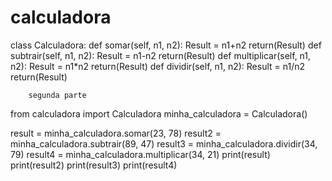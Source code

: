 # calculadora
class Calculadora:
    def somar(self, n1, n2):
        Result = n1+n2
        return(Result)
    def subtrair(self, n1, n2):
        Result = n1-n2
        return(Result)
    def multiplicar(self, n1, n2):
        Result = n1*n2
        return(Result)
    def dividir(self, n1, n2):
        Result = n1/n2
        return(Result)

        segunda parte

from calculadora import Calculadora
minha_calculadora = Calculadora()

result = minha_calculadora.somar(23, 78)
result2 = minha_calculadora.subtrair(89, 47)
result3 = minha_calculadora.dividir(34, 79)
result4 = minha_calculadora.multiplicar(34, 21)
print(result)
print(result2)
print(result3)
print(result4)
